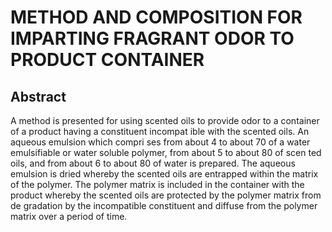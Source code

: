 # METHOD AND COMPOSITION FOR IMPARTING FRAGRANT ODOR TO PRODUCT CONTAINER

## Abstract
A method is presented for using scented oils to provide odor to a container of a product having a constituent incompat ible with the scented oils. An aqueous emulsion which compri ses from about 4 to about 70 of a water emulsifiable or water soluble polymer, from about 5 to about 80 of scen ted oils, and from about 6 to about 80 of water is prepared. The aqueous emulsion is dried whereby the scented oils are entrapped within the matrix of the polymer. The polymer matrix is included in the container with the product whereby the scented oils are protected by the polymer matrix from de gradation by the incompatible constituent and diffuse from the polymer matrix over a period of time.